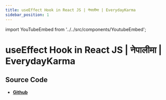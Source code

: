 ```yaml
---
title: useEffect Hook in React JS | नेपालीमा | EverydayKarma
sidebar_position: 1
---
```


import YouTubeEmbed from '../../src/components/YoutubeEmbed';

# useEffect Hook in React JS | नेपालीमा | EverydayKarma

<YouTubeEmbed videoId="gd67FpPdRVI" />

## Source Code

- [**Github**](https://github.com/isarojdahal)